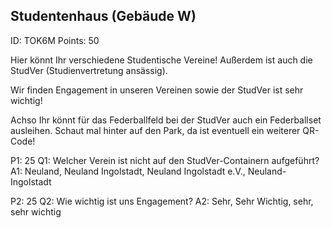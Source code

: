 ## Studentenhaus (Gebäude W)
ID: TOK6M
Points: 50

Hier könnt Ihr verschiedene Studentische Vereine! Außerdem ist auch die StudVer (Studienvertretung ansässig).

Wir finden Engagement in unseren Vereinen sowie der StudVer ist sehr wichtig!

Achso Ihr könnt für das Federballfeld bei der StudVer auch ein Federballset ausleihen. Schaut mal hinter auf den Park, da ist eventuell ein weiterer QR-Code!

P1: 25
Q1: Welcher Verein ist nicht auf den StudVer-Containern aufgeführt?
A1: Neuland, Neuland Ingolstadt, Neuland Ingolstadt e.V., Neuland-Ingolstadt

P2: 25
Q2: Wie wichtig ist uns Engagement?
A2: Sehr, Sehr Wichtig, sehr, sehr wichtig
